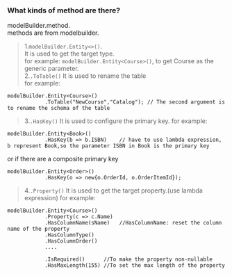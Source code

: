 ### What kinds of method are there?
modelBuilder.method.      
methods are from modelbuilder.   
>1.`modelBuilder.Entity<>()`.  
>It is used to get the target type.   
>for example: `modelBuilder.Entity<Course>()`, to get Course as the generic parameter.  
>2.`.ToTable()`
>It is used to rename the table  
>for example:
```
modelBuilder.Entity<Course>()
            .ToTable("NewCourse","Catalog"); // The second argument is to rename the schema of the table
```
>3.`.HasKey()`
>It is used to configure the primary key.
>for example:
```
modelBuilder.Entity<Book>()
            .HasKey(b => b.ISBN)    // have to use lambda expression, b represent Book,so the parameter ISBN in Book is the primary key
```
or if there are a composite primary key
```
modelBuilder.Entity<Order>()
            .HasKey(o => new{o.OrderId, o.OrderItemId});
```
>4.`.Property()`
>It is used to get the target property.(use lambda expression)
>for example:
```
modelBuilder.Entity<Course>()
            .Property(c => c.Name)
            .HasColumnName(sName)   //HasColumnName: reset the column name of the property
            .HasColumnType()
            .HasColumnOrder()
            ....
            
            .IsRequired()      //To make the property non-nullable
            .HasMaxLength(155) //To set the max length of the property
```
